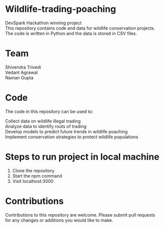 # Wildlife-trading-poaching

DevSpark Hackathon winning project<br>
This repository contains code and data for wildlife conservation projects. The code is written in Python and the data is stored in CSV files.

# Team
Shivendra Trivedi<br>
Vedant Agrawal<br>
Naman Gupta

# Code
The code in this repository can be used to:

Collect data on wildlife illegal trading<br>
Analyze data to identify routs of trading<br>
Develop models to predict future trends in wildlife poaching<br>
Implement conservation strategies to protect wildlife populations<br>

# Steps to run project in local machine
1. Clone the repository
2. Start the npm command
3. Visit localhost:3000

# Contributions
Contributions to this repository are welcome. Please submit pull requests for any changes or additions you would like to make.
